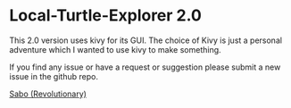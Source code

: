# Local-Turtle-Explorer 2.0

This 2.0 version uses kivy for its GUI.
The choice of Kivy is just a personal adventure which I wanted to use kivy to make something.

If you find any issue or have a request or suggestion please submit a new issue in the github repo.






[Sabo (Revolutionary)](https://github.com/yumingchangsabodota)
